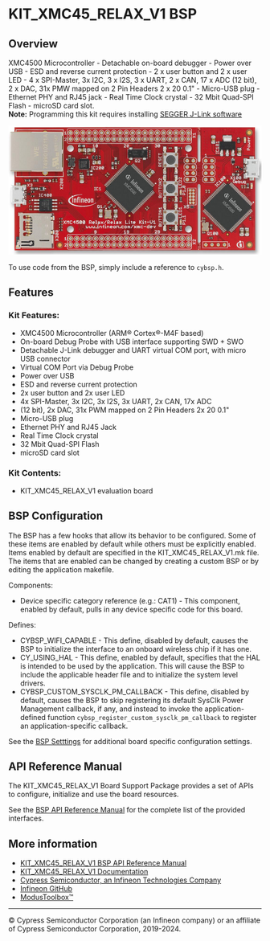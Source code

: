 # KIT_XMC45_RELAX_V1 BSP

## Overview

XMC4500 Microcontroller - Detachable on-board debugger - Power over USB - ESD and reverse current protection - 2 x user button and 2 x user LED - 4 x SPI-Master, 3x I2C, 3 x I2S, 3 x UART, 2 x CAN, 17 x ADC (12 bit), 2 x DAC, 31x PMW mapped on 2 Pin Headers 2 x 20 0.1" - Micro-USB plug - Ethernet PHY and RJ45 jack - Real Time Clock crystal - 32 Mbit Quad-SPI Flash - microSD card slot.     
**Note:**
Programming this kit requires installing 
[SEGGER J-Link software](https://www.segger.com/downloads/jlink/#J-LinkSoftwareAndDocumentationPack)

![](docs/html/board.png)

To use code from the BSP, simply include a reference to `cybsp.h`.

## Features

### Kit Features:

* XMC4500 Microcontroller (ARM® Cortex®-M4F based)
* On-board Debug Probe with USB interface supporting SWD + SWO
* Detachable J-Link debugger and UART virtual COM port, with micro USB connector
* Virtual COM Port via Debug Probe
* Power over USB
* ESD and reverse current protection
* 2x user button and 2x user LED
* 4x SPI-Master, 3x I2C, 3x I2S, 3x UART, 2x CAN, 17x ADC
* (12 bit), 2x DAC, 31x PWM mapped on 2 Pin Headers 2x 20 0.1"
* Micro-USB plug
* Ethernet PHY and RJ45 Jack
* Real Time Clock crystal
* 32 Mbit Quad-SPI Flash
* microSD card slot

### Kit Contents:

* KIT_XMC45_RELAX_V1 evaluation board

## BSP Configuration

The BSP has a few hooks that allow its behavior to be configured. Some of these items are enabled by default while others must be explicitly enabled. Items enabled by default are specified in the KIT_XMC45_RELAX_V1.mk file. The items that are enabled can be changed by creating a custom BSP or by editing the application makefile.

Components:
* Device specific category reference (e.g.: CAT1) - This component, enabled by default, pulls in any device specific code for this board.

Defines:
* CYBSP_WIFI_CAPABLE - This define, disabled by default, causes the BSP to initialize the interface to an onboard wireless chip if it has one.
* CY_USING_HAL - This define, enabled by default, specifies that the HAL is intended to be used by the application. This will cause the BSP to include the applicable header file and to initialize the system level drivers.
* CYBSP_CUSTOM_SYSCLK_PM_CALLBACK - This define, disabled by default, causes the BSP to skip registering its default SysClk Power Management callback, if any, and instead to invoke the application-defined function `cybsp_register_custom_sysclk_pm_callback` to register an application-specific callback.



See the [BSP Setttings][settings] for additional board specific configuration settings.

## API Reference Manual

The KIT_XMC45_RELAX_V1 Board Support Package provides a set of APIs to configure, initialize and use the board resources.

See the [BSP API Reference Manual][api] for the complete list of the provided interfaces.

## More information
* [KIT_XMC45_RELAX_V1 BSP API Reference Manual][api]
* [KIT_XMC45_RELAX_V1 Documentation](https://www.infineon.com/cms/en/product/evaluation-boards/kit_xmc45_relax_v1/)
* [Cypress Semiconductor, an Infineon Technologies Company](http://www.cypress.com)
* [Infineon GitHub](https://github.com/infineon)
* [ModusToolbox™](https://www.cypress.com/products/modustoolbox-software-environment)

[api]: https://infineon.github.io/TARGET_KIT_XMC45_RELAX_V1/html/modules.html
[settings]: https://infineon.github.io/TARGET_KIT_XMC45_RELAX_V1/html/md_bsp_settings.html

---
© Cypress Semiconductor Corporation (an Infineon company) or an affiliate of Cypress Semiconductor Corporation, 2019-2024.
